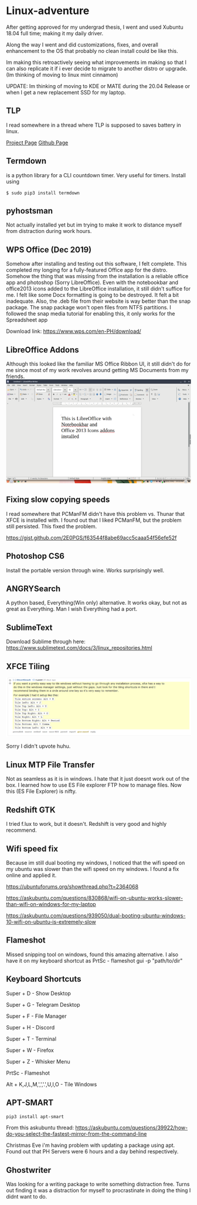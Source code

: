 # Linux-adventure

After getting approved for my undergrad thesis, I went and used Xubuntu 18.04 full time; making it my daily driver. 

Along the way I went and did customizations, fixes, and overall enhancement to the OS that probably no clean install could be like this.

Im making this retroactively seeing what improvements im making so that I can also replicate it if i ever decide to migrate to another distro or upgrade.(Im thinking of moving to linux mint cinnamon)

UPDATE: Im thinking of moving to KDE or MATE during the 20.04 Release or when I get a new replacement SSD for my laptop.

## TLP

I read somewhere in a thread where TLP is supposed to saves battery in linux.

[Project Page](https://linrunner.de/en/tlp/tlp.html)
[Github Page](https://github.com/linrunner/TLP)



## Termdown

is a python library for a CLI countdown timer. Very useful for timers.
Install using

````
$ sudo pip3 install termdown
````

## pyhostsman

Not actually installed yet but im trying to make it work to distance myself from distraction during work hours.

## WPS Office (Dec 2019)

Somehow after installing and testing out this software, I felt complete. This completed my longing for a fully-featured Office app for the distro. Somehow the thing that was missing from the installation is a reliable office app and photoshop (Sorry LibreOffice). Even with the notebookbar and office2013 icons added to the LibreOffice installation, it still didn't suffice for me. I felt like some Docx formatting is going to be destroyed. It felt a bit inadequate.
Also, the .deb file from their website is way better than the snap package.
The snap package won't open files from NTFS partitions. I followed the snap media tutorial for enabling this, it only works for the Spreadsheet app

Download link:
https://www.wps.com/en-PH/download/

## LibreOffice Addons

Although this looked like the familiar MS Office Ribbon UI, it still didn't do for me since most of my work revolves around getting MS Documents from my friends.
![Libreoffice wiht Notebookbar and Office2013 addons installed](/images/libreoffice-notebookbar-office2013icons.png)


## Fixing slow copying speeds

I read somewhere that PCManFM didn't have this problem vs. Thunar that XFCE is installed with. I found out that I liked PCManFM, but the problem still persisted. This fixed the problem.

https://gist.github.com/2E0PGS/f63544f8abe69acc5caaa54f56efe52f

## Photoshop CS6

Install the portable version through wine. Works surprisingly well.


## ANGRYSearch

A python based, Everything(Win only) alternative. It works okay, but not as great as Everything. Man I wish Everything had a port.

## SublimeText

Download Sublime through here: https://www.sublimetext.com/docs/3/linux_repositories.html

## XFCE Tiling

![From this reddit thread of tiling.](https://raw.githubusercontent.com/gregorylearns/linux-adventure/master/images/xfce_tile.PNG)

Sorry I didn't upvote huhu.


## Linux MTP File Transfer
Not as seamless as it is in windows. I hate that it just doesnt work out of the box. I learned how to use ES File explorer FTP how to manage files. Now this (ES File Explorer) is nifty.


## Redshift GTK

I tried f.lux to work, but it doesn't. Redshift is very good and highly recommend.


## Wifi speed fix
Because im still dual booting my windows, I noticed that the wifi speed on my ubuntu was slower than the wifi speed on my windows. I found a fix online and applied it.

https://ubuntuforums.org/showthread.php?t=2364068

https://askubuntu.com/questions/830868/wifi-on-ubuntu-works-slower-than-wifi-on-windows-for-my-laptop

https://askubuntu.com/questions/939050/dual-booting-ubuntu-windows-10-wifi-on-ubuntu-is-extremely-slow

## Flameshot

Missed snipping tool on windows, found this amazing alternative. I also have it on my keyboard shortcut as PrtSc - flameshot gui -p "path/to/dir"

## Keyboard Shortcuts

Super + D - Show Desktop

Super + G - Telegram Desktop

Super + F - File Manager

Super + H - Discord

Super + T - Terminal

Super + W - Firefox

Super + Z - Whisker Menu

PrtSc - Flameshot 

Alt + K,J,L,M,',','.',U,I,O - Tile Windows


## APT-SMART

```
pip3 install apt-smart
```
From this askubuntu thread: https://askubuntu.com/questions/39922/how-do-you-select-the-fastest-mirror-from-the-command-line

Christmas Eve i'm having problem with updating a package using apt. Found out that PH Servers were 6 hours and a day behind respectively.

## Ghostwriter

Was looking for a writing package to write something distraction free. Turns out finding it was a distraction for myself to procrastinate in doing the thing I didnt want to do.
